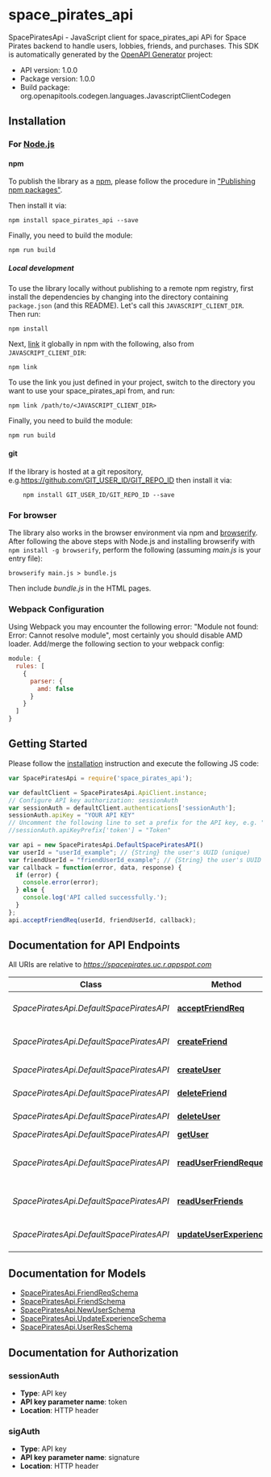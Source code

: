 # space_pirates_api

SpacePiratesApi - JavaScript client for space_pirates_api
APi for Space Pirates backend to handle users, lobbies, friends, and purchases.
This SDK is automatically generated by the [OpenAPI Generator](https://openapi-generator.tech) project:

- API version: 1.0.0
- Package version: 1.0.0
- Build package: org.openapitools.codegen.languages.JavascriptClientCodegen

## Installation

### For [Node.js](https://nodejs.org/)

#### npm

To publish the library as a [npm](https://www.npmjs.com/), please follow the procedure in ["Publishing npm packages"](https://docs.npmjs.com/getting-started/publishing-npm-packages).

Then install it via:

```shell
npm install space_pirates_api --save
```

Finally, you need to build the module:

```shell
npm run build
```

##### Local development

To use the library locally without publishing to a remote npm registry, first install the dependencies by changing into the directory containing `package.json` (and this README). Let's call this `JAVASCRIPT_CLIENT_DIR`. Then run:

```shell
npm install
```

Next, [link](https://docs.npmjs.com/cli/link) it globally in npm with the following, also from `JAVASCRIPT_CLIENT_DIR`:

```shell
npm link
```

To use the link you just defined in your project, switch to the directory you want to use your space_pirates_api from, and run:

```shell
npm link /path/to/<JAVASCRIPT_CLIENT_DIR>
```

Finally, you need to build the module:

```shell
npm run build
```

#### git

If the library is hosted at a git repository, e.g.https://github.com/GIT_USER_ID/GIT_REPO_ID
then install it via:

```shell
    npm install GIT_USER_ID/GIT_REPO_ID --save
```

### For browser

The library also works in the browser environment via npm and [browserify](http://browserify.org/). After following
the above steps with Node.js and installing browserify with `npm install -g browserify`,
perform the following (assuming *main.js* is your entry file):

```shell
browserify main.js > bundle.js
```

Then include *bundle.js* in the HTML pages.

### Webpack Configuration

Using Webpack you may encounter the following error: "Module not found: Error:
Cannot resolve module", most certainly you should disable AMD loader. Add/merge
the following section to your webpack config:

```javascript
module: {
  rules: [
    {
      parser: {
        amd: false
      }
    }
  ]
}
```

## Getting Started

Please follow the [installation](#installation) instruction and execute the following JS code:

```javascript
var SpacePiratesApi = require('space_pirates_api');

var defaultClient = SpacePiratesApi.ApiClient.instance;
// Configure API key authorization: sessionAuth
var sessionAuth = defaultClient.authentications['sessionAuth'];
sessionAuth.apiKey = "YOUR API KEY"
// Uncomment the following line to set a prefix for the API key, e.g. "Token" (defaults to null)
//sessionAuth.apiKeyPrefix['token'] = "Token"

var api = new SpacePiratesApi.DefaultSpacePiratesAPI()
var userId = "userId_example"; // {String} the user's UUID (unique)
var friendUserId = "friendUserId_example"; // {String} the user's UUID (unique)
var callback = function(error, data, response) {
  if (error) {
    console.error(error);
  } else {
    console.log('API called successfully.');
  }
};
api.acceptFriendReq(userId, friendUserId, callback);

```

## Documentation for API Endpoints

All URIs are relative to *https://spacepirates.uc.r.appspot.com*

Class | Method | HTTP request | Description
------------ | ------------- | ------------- | -------------
*SpacePiratesApi.DefaultSpacePiratesAPI* | [**acceptFriendReq**](docs/DefaultSpacePiratesAPI.md#acceptFriendReq) | **PATCH** /users/{userId}/friendRequests/{friendUserId} | Accept a friend request
*SpacePiratesApi.DefaultSpacePiratesAPI* | [**createFriend**](docs/DefaultSpacePiratesAPI.md#createFriend) | **POST** /users/{userId}/friendRequests/{friendUserId} | create a friend relation
*SpacePiratesApi.DefaultSpacePiratesAPI* | [**createUser**](docs/DefaultSpacePiratesAPI.md#createUser) | **POST** /users/{userId} | Creates a new user.
*SpacePiratesApi.DefaultSpacePiratesAPI* | [**deleteFriend**](docs/DefaultSpacePiratesAPI.md#deleteFriend) | **DELETE** /users/{userId}/friends/{friendId} | delete a friend
*SpacePiratesApi.DefaultSpacePiratesAPI* | [**deleteUser**](docs/DefaultSpacePiratesAPI.md#deleteUser) | **DELETE** /users/{userId} | Delete a user
*SpacePiratesApi.DefaultSpacePiratesAPI* | [**getUser**](docs/DefaultSpacePiratesAPI.md#getUser) | **GET** /users/{userId} | 
*SpacePiratesApi.DefaultSpacePiratesAPI* | [**readUserFriendRequests**](docs/DefaultSpacePiratesAPI.md#readUserFriendRequests) | **GET** /users/{userId}/friendRequests | read a users friend requests
*SpacePiratesApi.DefaultSpacePiratesAPI* | [**readUserFriends**](docs/DefaultSpacePiratesAPI.md#readUserFriends) | **GET** /users/{userId}/friends | read a users friends
*SpacePiratesApi.DefaultSpacePiratesAPI* | [**updateUserExperience**](docs/DefaultSpacePiratesAPI.md#updateUserExperience) | **PATCH** /users/{userId}/experience | Updates user experience


## Documentation for Models

 - [SpacePiratesApi.FriendReqSchema](docs/FriendReqSchema.md)
 - [SpacePiratesApi.FriendSchema](docs/FriendSchema.md)
 - [SpacePiratesApi.NewUserSchema](docs/NewUserSchema.md)
 - [SpacePiratesApi.UpdateExperienceSchema](docs/UpdateExperienceSchema.md)
 - [SpacePiratesApi.UserResSchema](docs/UserResSchema.md)


## Documentation for Authorization



### sessionAuth


- **Type**: API key
- **API key parameter name**: token
- **Location**: HTTP header



### sigAuth


- **Type**: API key
- **API key parameter name**: signature
- **Location**: HTTP header

